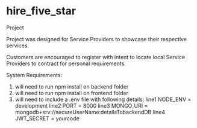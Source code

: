 # hire_five_star
Project

Project was designed for Service Providers to showcase their respective services.

Customers are encouraged to register with intent to locate local Service Providers to contract for personal requirements.

System Requirements:
1.  will need to run npm install on backend folder
2.  will need to run npm install on frontend folder
3.  will need to include a .env file with following details:
	line1 NODE_ENV = development
	line2 PORT = 8000
	line3 MONGO_URI = mongodb+srv://secureUserName:detailsTobackendDB
	line4 JWT_SECRET = yourcode
